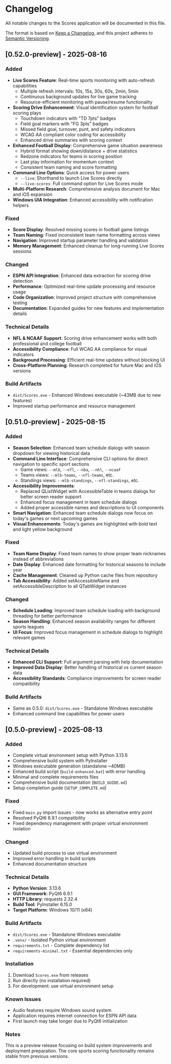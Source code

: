 # Changelog

All notable changes to the Scores application will be documented in this file.

The format is based on [Keep a Changelog](https://keepachangelog.com/en/1.0.0/),
and this project adheres to [Semantic Versioning](https://semver.org/spec/v2.0.0.html).

## [0.52.0-preview] - 2025-08-16

### Added
- **Live Scores Feature**: Real-time sports monitoring with auto-refresh capabilities
  - Multiple refresh intervals: 10s, 15s, 30s, 60s, 2min, 5min
  - Continuous background updates for live game tracking
  - Resource-efficient monitoring with pause/resume functionality
- **Scoring Drive Enhancement**: Visual identification system for football scoring plays
  - Touchdown indicators with "TD 7pts" badges
  - Field goal markers with "FG 3pts" badges  
  - Missed field goal, turnover, punt, and safety indicators
  - WCAG AA compliant color coding for accessibility
  - Enhanced drive summaries with scoring context
- **Enhanced Football Display**: Comprehensive game situation awareness
  - Hybrid format showing down/distance + drive statistics
  - Redzone indicators for teams in scoring position
  - Last play information for momentum context
  - Consistent team naming and score formatting
- **Command Line Options**: Quick access for power users
  - `--live`: Shorthand to launch Live Scores directly
  - `--live-scores`: Full command option for Live Scores mode
- **Multi-Platform Research**: Comprehensive analysis document for Mac and iOS expansion
- **Windows UIA Integration**: Enhanced accessibility with notification helpers

### Fixed
- **Score Display**: Resolved missing scores in football game listings
- **Team Naming**: Fixed inconsistent team name formatting across views
- **Navigation**: Improved startup parameter handling and validation
- **Memory Management**: Enhanced cleanup for long-running Live Scores sessions

### Changed
- **ESPN API Integration**: Enhanced data extraction for scoring drive detection
- **Performance**: Optimized real-time update processing and resource usage
- **Code Organization**: Improved project structure with comprehensive testing
- **Documentation**: Expanded guides for new features and implementation details

### Technical Details
- **NFL & NCAAF Support**: Scoring drive enhancement works with both professional and college football
- **Accessibility Compliance**: Full WCAG AA compliance for visual indicators
- **Background Processing**: Efficient real-time updates without blocking UI
- **Cross-Platform Planning**: Research completed for future Mac and iOS versions

### Build Artifacts
- `dist/Scores.exe` - Enhanced Windows executable (~43MB due to new features)
- Improved startup performance and resource management

## [0.51.0-preview] - 2025-08-15

### Added
- **Season Selection**: Enhanced team schedule dialogs with season dropdown for viewing historical data
- **Command Line Interface**: Comprehensive CLI options for direct navigation to specific sport sections
  - Game views: `--mlb`, `--nfl`, `--nba`, `--nhl`, `--ncaaf`
  - Teams views: `--mlb-teams`, `--nfl-teams`, etc.
  - Standings views: `--mlb-standings`, `--nfl-standings`, etc.
- **Accessibility Improvements**: 
  - Replaced QListWidget with AccessibleTable in teams dialogs for better screen reader support
  - Enhanced focus management in team schedule dialogs
  - Added proper accessible names and descriptions to UI components
- **Smart Navigation**: Enhanced team schedule dialogs now focus on today's games or next upcoming games
- **Visual Enhancements**: Today's games are highlighted with bold text and light yellow background

### Fixed
- **Team Name Display**: Fixed team names to show proper team nicknames instead of abbreviations
- **Date Display**: Enhanced date formatting for historical seasons to include year
- **Cache Management**: Cleaned up Python cache files from repository
- **Tab Accessibility**: Added setAccessibleName and setAccessibleDescription to all QTabWidget instances

### Changed
- **Schedule Loading**: Improved team schedule loading with background threading for better performance
- **Season Handling**: Enhanced season availability ranges for different sports leagues
- **UI Focus**: Improved focus management in schedule dialogs to highlight relevant games

### Technical Details
- **Enhanced CLI Support**: Full argument parsing with help documentation
- **Improved Data Display**: Better handling of historical vs current season data
- **Accessibility Standards**: Compliance improvements for screen reader compatibility

### Build Artifacts
- Same as 0.5.0: `dist/Scores.exe` - Standalone Windows executable
- Enhanced command line capabilities for power users

## [0.5.0-preview] - 2025-08-13

### Added
- Complete virtual environment setup with Python 3.13.6
- Comprehensive build system with PyInstaller
- Windows executable generation (standalone ~40MB)
- Enhanced build script (`build-enhanced.bat`) with error handling
- Minimal and complete requirements files
- Comprehensive build documentation (`BUILD_GUIDE.md`)
- Setup completion guide (`SETUP_COMPLETE.md`)

### Fixed
- Fixed `main.py` import issues - now works as alternative entry point
- Resolved PyQt6 6.9.1 compatibility
- Fixed dependency management with proper virtual environment isolation

### Changed
- Updated build process to use virtual environment
- Improved error handling in build scripts
- Enhanced documentation structure

### Technical Details
- **Python Version**: 3.13.6
- **GUI Framework**: PyQt6 6.9.1
- **HTTP Library**: requests 2.32.4
- **Build Tool**: PyInstaller 6.15.0
- **Target Platform**: Windows 10/11 (x64)

### Build Artifacts
- `dist/Scores.exe` - Standalone Windows executable
- `.venv/` - Isolated Python virtual environment
- `requirements.txt` - Complete dependency list
- `requirements-minimal.txt` - Essential dependencies only

### Installation
1. Download `Scores.exe` from releases
2. Run directly (no installation required)
3. For development: use virtual environment setup

### Known Issues
- Audio features require Windows sound system
- Application requires internet connection for ESPN API data
- First launch may take longer due to PyQt6 initialization

### Notes
This is a preview release focusing on build system improvements and deployment preparation. The core sports scoring functionality remains stable from previous versions.
